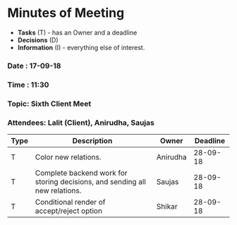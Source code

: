 # Minutes of Meeting

* **Tasks** (T) - has an Owner and a deadline
* **Decisions** (D)
* **Information** (I) - everything else of interest.
 
### Date : 17-09-18
### Time : 11:30
### Topic: Sixth Client Meet
### Attendees: Lalit (Client), Anirudha, Saujas

Type | Description | Owner | Deadline  
--- | --- | --- | ---  
T | Color new relations.  | Anirudha | 28-09-18
T | Complete backend work for storing decisions, and sending all new relations. | Saujas | 28-09-18
T | Conditional render of accept/reject option | Shikar | 28-09-18


